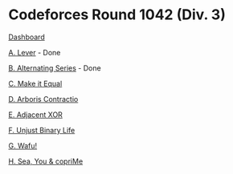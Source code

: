# Codeforces Round 1042 (Div. 3)

[Dashboard](https://codeforces.com/contest/2131)

[A. Lever](https://codeforces.com/contest/2131/problem/A) - Done

[B. Alternating Series](https://codeforces.com/contest/2131/problem/B) - Done

[C. Make it Equal](https://codeforces.com/contest/2131/problem/C)

[D. Arboris Contractio](https://codeforces.com/contest/2131/problem/D)

[E. Adjacent XOR](https://codeforces.com/contest/2131/problem/E)

[F. Unjust Binary Life](https://codeforces.com/contest/2131/problem/F)

[G. Wafu!](https://codeforces.com/contest/2131/problem/G)

[H. Sea, You & copriMe](https://codeforces.com/contest/2131/problem/H)

